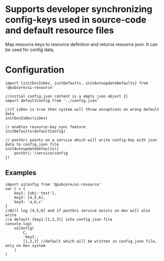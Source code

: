 # Supports developer synchronizing config-keys used in source-code and default resource files
Map resource keys to resource definition and returns resource json.
It can be used for config data.

# Configuration
```
import {initEnvIsDev, initDefaults, initAutoupdateDefaults} from '@pubcore/ui-resource'

//initial config.json content is a empty json object {}
import defaultConfig from '../config.json'

//if isDev is true then system will throw exceptions on wrong default data
initEnvIsDev(isDev)

// enables resource-key sync feature
initDefaults(defaultConfig)

// postUri points on a service which will write config-key with json data to config.json file
initAutoupdateDefaults({
	postUri:'/service/config
})
```

## Examples
```
import uiConfig from '@pubcore/ui-resource'
var C = {
	key1: {obj:'test'},
	key2: [4,5,6],
	key3: 'a,b,c'
}
//Will log [4,5,6] and if postUri service exists on dev will also write
//a default {key1:[1,2,3]} into config.json file
console.log(
	uiConfig(
		C,
		'key1',
		[1,2,3] //default which will be written in config.json file, only on Dev system
	)
)
```
